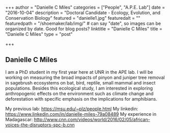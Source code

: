 +++
author = "Danielle C Miles"
categories = ["People", "A.P.E. Lab"]
date = "2016-10-04"
description = "Doctoral Candidate - Ecology, Evolution, and Conservation Biology"
featured = "danielle1.jpg"
featuredalt = ""
featuredpath = "/shoemaker/lab/img/"  # can say "date", so images can be organized by date. Good for blog posts?
linktitle = "Danielle C Miles"
title = "Danielle C Miles"
type = "post"

+++

## Danielle C Miles

I am a PhD student in my first year here at UNR in the APE lab. I will be working on measuring the broad impacts of pinyon and juniper tree removal in sagebrush ecosystems on bat, bird, reptile, small mammal and insect populations. Besides this ecological study, I am interested in exploring anthropogenic effects on the environment such as climate change and deforestation with specific emphasis on the implications for amphibians.

My previous lab: https://msu.edu/~plz/people.html
My linkedin: https://www.linkedin.com/in/danielle-miles-79a08489
My experience in Madagascar: http://www.cnn.com/videos/world/2016/02/05/african-voices-the-disruptors-spc-b.cnn
